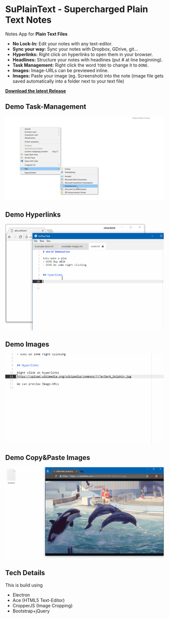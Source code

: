 # SuPlainText - Supercharged Plain Text Notes
Notes App for **Plain Text Files**
- **No Lock-In:** Edit your notes with any text-editor.
- **Sync your way:** Sync your notes with Dropbox, GDrive, git...
- **Hyperlinks:** Right click on hyperlinks to open them in your browser.
- **Headlines:** Structure your notes with headlines (put # at line beginning).
- **Task Management:** Right click the word `TODO` to change it to `DONE`.
- **Images:** Image-URLs can be previewed inline.
- **Images:** Paste your image (eg. Screenshot) into the note (image file gets saved automatically into a folder next to your text file)

**[Download the latest Release](https://github.com/julius/SuPlainText/releases/)**

## Demo Task-Management
![Screencast](screencast1.gif)

## Demo Hyperlinks
![Screencast](screencast2.gif)

## Demo Images
![Screencast](screencast3.gif)

## Demo Copy&Paste Images
![Screencast](screencast4.gif)


## Tech Details
This is build using
- Electron
- Ace (HTML5 Text-Editor)
- CropperJS (Image Cropping)
- Bootstrap+jQuery

